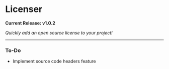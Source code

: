 # Licenser

**Current Release: v1.0.2**

*Quickly add an open source license to your project!*

---

### To-Do

* Implement source code headers feature
